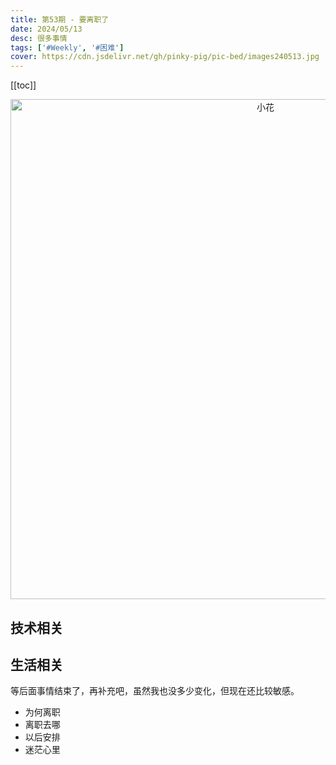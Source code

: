 ```yaml
---
title: 第53期 - 要离职了
date: 2024/05/13
desc: 很多事情
tags: ['#Weekly', '#困难']
cover: https://cdn.jsdelivr.net/gh/pinky-pig/pic-bed/images240513.jpg
---
```


[[toc]]

<p align="center">
  <img alt="小花" src="https://cdn.jsdelivr.net/gh/pinky-pig/pic-bed/images240513.jpg" width=800 />
</p>

## 技术相关

## 生活相关

等后面事情结束了，再补充吧，虽然我也没多少变化，但现在还比较敏感。

- 为何离职
- 离职去哪
- 以后安排
- 迷茫心里

